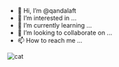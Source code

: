 - 👋 Hi, I’m @qandalaft
- 👀 I’m interested in ...
- 🌱 I’m currently learning ...
- 💞️ I’m looking to collaborate on ...
- 📫 How to reach me ...

![cat](https://www.google.com/search?q=cat&tbm=isch&ved=2ahUKEwjsp4_ohbrxAhUQ_RoKHXPSCvgQ2-cCegQIABAA&oq=cat&gs_lcp=CgNpbWcQAzIECAAQQzIECAAQQzIECAAQQzIECAAQQzIECAAQQzIECAAQQzIECAAQQzICCAAyAggAMgIIAFCbsPoBWOjL-gFgn9H6AWgBcAB4AIAB6AGIAY8FkgEFMC4zLjGYAQCgAQGqAQtnd3Mtd2l6LWltZ8ABAQ&sclient=img&ei=c5rZYKyiOpD6a_Okq8AP&bih=609&biw=1280#imgrc=5OlMKU_aZJCCiM)

